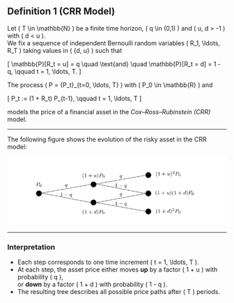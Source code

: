 ## Definition 1 (CRR Model)

Let \( T \in \mathbb{N} \) be a finite time horizon, \( q \in (0,1) \) and \( u, d > -1 \) with \( d < u \).  
We fix a sequence of independent Bernoulli random variables \( R_1, \ldots, R_T \) taking values in \( \{d, u\} \) such that

\[
\mathbb{P}[R_t = u] = q \quad \text{and} \quad \mathbb{P}[R_t = d] = 1 - q, 
\qquad t = 1, \ldots, T.
\]

The process \( P = \{P_t\}_{t=0, \ldots, T} \) with \( P_0 \in \mathbb{R} \) and

\[
P_t := (1 + R_t) P_{t-1}, 
\qquad t = 1, \ldots, T
\]

models the price of a financial asset in the *Cox–Ross–Rubinstein (CRR)* model.

---

The following figure shows the evolution of the risky asset in the CRR model:

![CRR Model Tree](crr_model.png)

---

### Interpretation

- Each step corresponds to one time increment \( t = 1, \ldots, T \).  
- At each step, the asset price either moves **up** by a factor \( 1 + u \) with probability \( q \),  
  or **down** by a factor \( 1 + d \) with probability \( 1 - q \).  
- The resulting tree describes all possible price paths after \( T \) periods.
